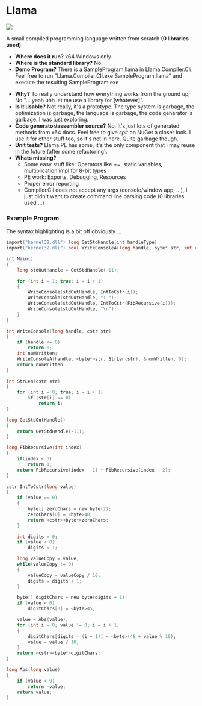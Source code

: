 # Llama

![](https://github.com/dauthleikr/llama/workflows/BuildAndTest/badge.svg)

A small compiled programming language written from scratch **(0 libraries used)**

- **Where does it run?** x64 Windows only
- **Where is the standard library?** No.
- **Demo Program?** There is a SampleProgram.llama in Llama.Compiler.Cli. Feel free to run "Llama.Compiler.Cli.exe SampleProgram.llama" and execute the resulting SampleProgram.exe

* **Why?** To really understand how everything works from the ground up; No "... yeah uhh let me use a library for [whatever]".
* **Is it usable?** Not really, it's a prototype. The type system is garbage, the optimization is garbage, the language is garbage, the code generator is garbage. I was just exploring.
* **Code generator/assembler source?** No. It's just lots of generated methods from x64 docs. Feel free to give _spit_ on NuGet a closer look. I use it for other stuff too, so it's not in here. Quite garbage though.
* **Unit tests?** Llama.PE has some, it's the only component that I may reuse in the future (after some refactoring). 
* **Whats missing?** 
  * Some easy stuff like: Operators like +=, static variables, multiplication impl for 8-bit types
  * PE work: Exports, Debugging, Resources
  * Proper error reporting
  * Compiler.Cli does not accept any args (console/window app, ...), I just didn't want to create command line parsing code (0 libraries used ...)



### Example Program

The syntax highlighting is a bit off obviously ...

```c
import("kernel32.dll") long GetStdHandle(int handleType)
import("kernel32.dll") bool WriteConsoleA(long handle, byte* str, int count, int* numWritten, long null)

int Main()
{
	long stdOutHandle = GetStdHandle(-11);

	for (int i = 1; true; i = i + 1)
	{
		WriteConsole(stdOutHandle, IntToCstr(i));
		WriteConsole(stdOutHandle, ": ");
		WriteConsole(stdOutHandle, IntToCstr(FibRecursive(i)));
		WriteConsole(stdOutHandle, "\n");
	}
}

int WriteConsole(long handle, cstr str)
{
	if (handle <= 0)
		return 0;
	int numWritten;
	WriteConsoleA(handle, <byte*>str, StrLen(str), &numWritten, 0);
	return numWritten;
}

int StrLen(cstr str)
{
	for (int i = 0; true; i = i + 1)
		if (str[i] == 0)
			return i;
}

long GetStdOutHandle()
{
	return GetStdHandle(-11);
}

long FibRecursive(int index)
{
	if(index < 3)
		return 1;
	return FibRecursive(index - 1) + FibRecursive(index - 2);
}

cstr IntToCstr(long value)
{
	if (value == 0)
	{
		byte[] zeroChars = new byte(2);
		zeroChars[0] = <byte>48;
		return <cstr><byte*>zeroChars;
	}

	int digits = 0;
	if (value < 0)
		digits = 1;

	long valueCopy = value;
	while(valueCopy != 0)
	{
		valueCopy = valueCopy / 10;
		digits = digits + 1;
	}

	byte[] digitChars = new byte(digits + 1);
	if (value < 0)
		digitChars[0] = <byte>45;

	value = Abs(value);
	for (int i = 0; value != 0; i = i + 1)
	{
		digitChars[digits - (i + 1)] = <byte>(48 + value % 10);
		value = value / 10;
	}
	return <cstr><byte*>digitChars;
}

long Abs(long value)
{
	if (value < 0)
		return -value;
	return value;
}
```

